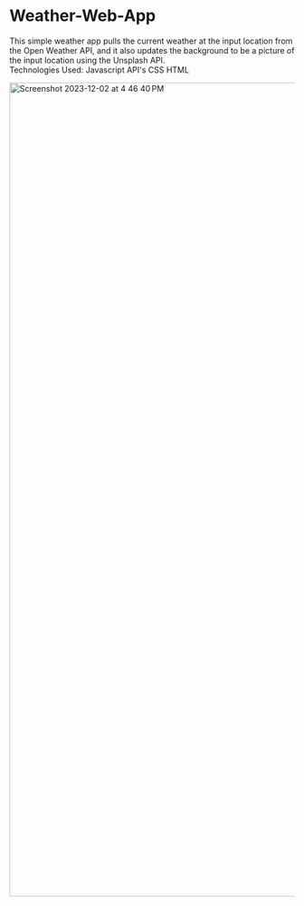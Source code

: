 # Weather-Web-App
This simple weather app pulls the current weather at the input location from the Open Weather API, and it also updates the background to be a picture of the input location using the Unsplash API.  
Technologies Used: Javascript API's CSS HTML

<img width="1436" alt="Screenshot 2023-12-02 at 4 46 40 PM" src="https://github.com/johnmihal/Weather-Web-App/assets/107288799/9dab0fd8-b1b5-4dbb-a7d5-9811261c04b5">
